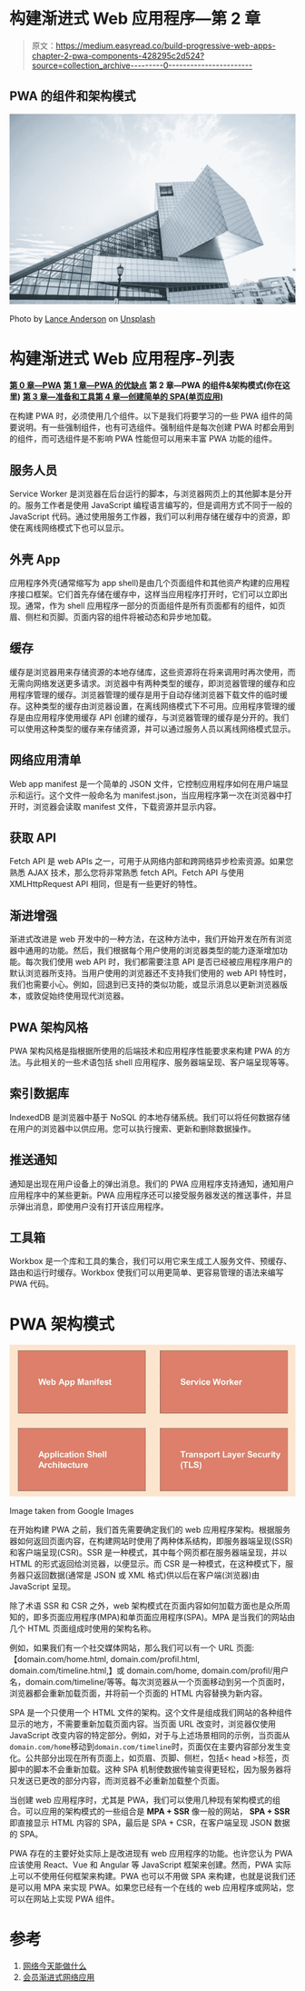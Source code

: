 # 构建渐进式 Web 应用程序—第 2 章

> 原文：<https://medium.easyread.co/build-progressive-web-apps-chapter-2-pwa-components-428295c2d524?source=collection_archive---------0----------------------->

## PWA 的组件和架构模式

![](img/033ce42d242c39f6b3d4ed3c4dc82a08.png)

Photo by [Lance Anderson](https://unsplash.com/@lanceanderson?utm_source=unsplash&utm_medium=referral&utm_content=creditCopyText) on [Unsplash](https://unsplash.com/s/photos/building?utm_source=unsplash&utm_medium=referral&utm_content=creditCopyText)

# 构建渐进式 Web 应用程序-列表

[**第 0 章—PWA**](https://medium.com/easyread/build-progressive-web-apps-6248a7152730)
[**第 1 章—PWA 的优缺点**](https://medium.com/easyread/build-progressive-web-apps-chapter-1-d3d2b449ab42) **第 2 章—PWA 的组件&架构模式(你在这里)** [**第 3 章—准备和工具**](https://medium.com/easyread/build-progressive-web-apps-chapter-3-a73269d627b2)[**第 4 章—创建简单的 SPA(单页应用)**](https://medium.com/easyread/build-progressive-web-apps-chapter-4-b85ef6e6d465)

在构建 PWA 时，必须使用几个组件。以下是我们将要学习的一些 PWA 组件的简要说明。有一些强制组件，也有可选组件。强制组件是每次创建 PWA 时都会用到的组件，而可选组件是不影响 PWA 性能但可以用来丰富 PWA 功能的组件。

## **服务人员**

Service Worker 是浏览器在后台运行的脚本，与浏览器网页上的其他脚本是分开的。服务工作者是使用 JavaScript 编程语言编写的，但是调用方式不同于一般的 JavaScript 代码。通过使用服务工作器，我们可以利用存储在缓存中的资源，即使在离线网络模式下也可以显示。

## **外壳 App**

应用程序外壳(通常缩写为 app shell)是由几个页面组件和其他资产构建的应用程序接口框架。它们首先存储在缓存中，这样当应用程序打开时，它们可以立即出现。通常，作为 shell 应用程序一部分的页面组件是所有页面都有的组件，如页眉、侧栏和页脚。页面内容的组件将被动态和异步地加载。

## **缓存**

缓存是浏览器用来存储资源的本地存储库，这些资源将在将来调用时再次使用，而无需向网络发送更多请求。浏览器中有两种类型的缓存，即浏览器管理的缓存和应用程序管理的缓存。浏览器管理的缓存是用于自动存储浏览器下载文件的临时缓存。这种类型的缓存由浏览器设置，在离线网络模式下不可用。应用程序管理的缓存是由应用程序使用缓存 API 创建的缓存，与浏览器管理的缓存是分开的。我们可以使用这种类型的缓存来存储资源，并可以通过服务人员以离线网络模式显示。

## **网络应用清单**

Web app manifest 是一个简单的 JSON 文件，它控制应用程序如何在用户端显示和运行。这个文件一般命名为 manifest.json，当应用程序第一次在浏览器中打开时，浏览器会读取 manifest 文件，下载资源并显示内容。

## **获取 API**

Fetch API 是 web APIs 之一，可用于从网络内部和跨网络异步检索资源。如果您熟悉 AJAX 技术，那么您将非常熟悉 fetch API。Fetch API 与使用 XMLHttpRequest API 相同，但是有一些更好的特性。

## **渐进增强**

渐进式改进是 web 开发中的一种方法，在这种方法中，我们开始开发在所有浏览器中通用的功能。然后，我们根据每个用户使用的浏览器类型的能力逐渐增加功能。每次我们使用 web API 时，我们都需要注意 API 是否已经被应用程序用户的默认浏览器所支持。当用户使用的浏览器还不支持我们使用的 web API 特性时，我们也需要小心。例如，回退到已支持的类似功能，或显示消息以更新浏览器版本，或敦促始终使用现代浏览器。

## **PWA 架构风格**

PWA 架构风格是指根据所使用的后端技术和应用程序性能要求来构建 PWA 的方法。与此相关的一些术语包括 shell 应用程序、服务器端呈现、客户端呈现等等。

## **索引数据库**

IndexedDB 是浏览器中基于 NoSQL 的本地存储系统。我们可以将任何数据存储在用户的浏览器中以供应用。您可以执行搜索、更新和删除数据操作。

## **推送通知**

通知是出现在用户设备上的弹出消息。我们的 PWA 应用程序支持通知，通知用户应用程序中的某些更新。PWA 应用程序还可以接受服务器发送的推送事件，并显示弹出消息，即使用户没有打开该应用程序。

## **工具箱**

Workbox 是一个库和工具的集合，我们可以用它来生成工人服务文件、预缓存、路由和运行时缓存。Workbox 使我们可以用更简单、更容易管理的语法来编写 PWA 代码。

# PWA 架构模式

![](img/c9d891fb311d1135dff791e733bb007a.png)

Image taken from Google Images

在开始构建 PWA 之前，我们首先需要确定我们的 web 应用程序架构。根据服务器如何返回页面内容，在构建网站时使用了两种体系结构，即服务器端呈现(SSR)和客户端呈现(CSR)。SSR 是一种模式，其中每个网页都在服务器端呈现，并以 HTML 的形式返回给浏览器，以便显示。而 CSR 是一种模式，在这种模式下，服务器只返回数据(通常是 JSON 或 XML 格式)供以后在客户端(浏览器)由 JavaScript 呈现。

除了术语 SSR 和 CSR 之外，web 架构模式在页面内容如何加载方面也是众所周知的，即多页面应用程序(MPA)和单页面应用程序(SPA)。MPA 是当我们的网站由几个 HTML 页面组成时使用的架构名称。

例如，如果我们有一个社交媒体网站，那么我们可以有一个 URL 页面:【domain.com/home.html, domain.com/profil.html, domain.com/timeline.html,】或 domain.com/home, domain.com/profil/用户名，domain.com/timeline/等等。每次浏览器从一个页面移动到另一个页面时，浏览器都会重新加载页面，并将前一个页面的 HTML 内容替换为新内容。

SPA 是一个只使用一个 HTML 文件的架构。这个文件是组成我们网站的各种组件显示的地方，不需要重新加载页面内容。当页面 URL 改变时，浏览器仅使用 JavaScript 改变内容的特定部分。例如，对于与上述场景相同的示例，当页面从`domain.com/home`移动到`domain.com/timeline`时，页面仅在主要内容部分发生变化。公共部分出现在所有页面上，如页眉、页脚、侧栏，包括< head >标签，页脚中的脚本不会重新加载。这种 SPA 机制使数据传输变得更轻松，因为服务器将只发送已更改的部分内容，而浏览器不必重新加载整个页面。

当创建 web 应用程序时，尤其是 PWA，我们可以使用几种现有架构模式的组合。可以应用的架构模式的一些组合是 **MPA + SSR** 像一般的网站， **SPA + SSR** 即直接显示 HTML 内容的 SPA，最后是 SPA + CSR，在客户端呈现 JSON 数据的 SPA。

PWA 存在的主要好处实际上是改进现有 web 应用程序的功能。也许您认为 PWA 应该使用 React、Vue 和 Angular 等 JavaScript 框架来创建。然而，PWA 实际上可以不使用任何框架来构建。PWA 也可以不用做 SPA 来构建，也就是说我们还是可以用 MPA 来实现 PWA。如果您已经有一个在线的 web 应用程序或网站，您可以在网站上实现 PWA 组件。

# 参考

1.  [网络今天能做什么](https://whatwebcando.today)
2.  [会员渐进式网络应用](https://www.dicoding.com/academies/74)